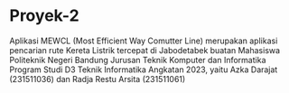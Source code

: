 # Proyek-2
Aplikasi MEWCL (Most Efficient Way Comutter Line) merupakan aplikasi pencarian rute Kereta Listrik tercepat di Jabodetabek buatan Mahasiswa Politeknik Negeri Bandung Jurusan Teknik Komputer dan Informatika Program Studi D3 Teknik Informatika Angkatan 2023, yaitu Azka Darajat (231511036) dan Radja Restu Arsita (231511061)
